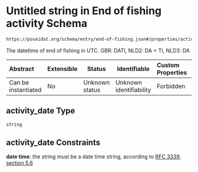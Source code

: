 # Untitled string in End of fishing activity Schema

```txt
https://poseidat.org/schema/entry/end-of-fishing.json#/properties/activity_date
```

The datetime of end of fishing in UTC. GBR: DATI, NLD2: DA + TI, NLD3: DA


| Abstract            | Extensible | Status         | Identifiable            | Custom Properties | Additional Properties | Access Restrictions | Defined In                                                                        |
| :------------------ | ---------- | -------------- | ----------------------- | :---------------- | --------------------- | ------------------- | --------------------------------------------------------------------------------- |
| Can be instantiated | No         | Unknown status | Unknown identifiability | Forbidden         | Allowed               | none                | [end-of-fishing.json\*](schemas/entry/end-of-fishing.json "open original schema") |

## activity_date Type

`string`

## activity_date Constraints

**date time**: the string must be a date time string, according to [RFC 3339, section 5.6](https://tools.ietf.org/html/rfc3339 "check the specification")
